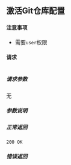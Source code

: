 ## 激活Git仓库配置

#### 注意事项

- 需要`user`权限

#### 请求

```

```

##### 请求参数

无

##### 参数说明


##### 正常返回

```
200 OK
```

##### 错误返回
